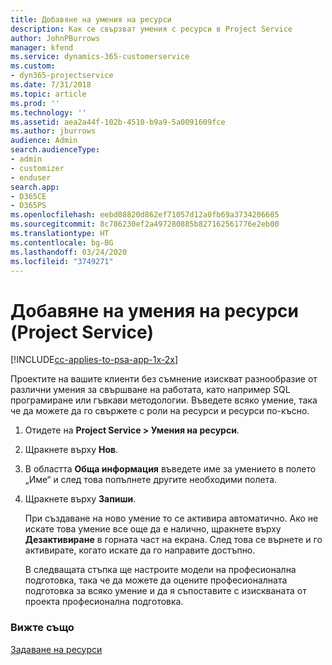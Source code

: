 ```yaml
---
title: Добавяне на умения на ресурси
description: Как се свързват умения с ресурси в Project Service
author: JohnPBurrows
manager: kfend
ms.service: dynamics-365-customerservice
ms.custom:
- dyn365-projectservice
ms.date: 7/31/2018
ms.topic: article
ms.prod: ''
ms.technology: ''
ms.assetid: aea2a44f-102b-4510-b9a9-5a0091609fce
ms.author: jburrows
audience: Admin
search.audienceType:
- admin
- customizer
- enduser
search.app:
- D365CE
- D365PS
ms.openlocfilehash: eebd08820d862ef71057d12a0fb69a3734206605
ms.sourcegitcommit: 8c786230ef2a497280885b827162561776e2eb00
ms.translationtype: HT
ms.contentlocale: bg-BG
ms.lasthandoff: 03/24/2020
ms.locfileid: "3749271"
---
```

# <a name="add-resource-skills-project-service"></a>Добавяне на умения на ресурси (Project Service)

[!INCLUDE[cc-applies-to-psa-app-1x-2x](../includes/cc-applies-to-psa-app-1x-2x.md)]

Проектите на вашите клиенти без съмнение изискват разнообразие от различни умения за свършване на работата, като например SQL програмиране или гъвкави методологии. Въведете всяко умение, така че да можете да го свържете с роли на ресурси и ресурси по-късно.  
  
1. Отидете на **Project Service > Умения на ресурси**.  
  
2. Щракнете върху **Нов**.  
  
3. В областта **Обща информация** въведете име за умението в полето „Име“ и след това попълнете другите необходими полета.  
  
4. Щракнете върху **Запиши**.  
  
   При създаване на ново умение то се активира автоматично. Ако не искате това умение все още да е налично, щракнете върху **Дезактивиране** в горната част на екрана. След това се върнете и го активирате, когато искате да го направите достъпно.  
  
   В следващата стъпка ще настроите модели на професионална подготовка, така че да можете да оцените професионалната подготовка за всяко умение и да я съпоставите с изискваната от проекта професионална подготовка.  
  
### <a name="see-also"></a>Вижте също  
 [Задаване на ресурси](../project-service/set-up-resources.md)
